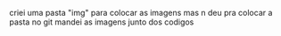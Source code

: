 criei uma pasta "img" para colocar as imagens
mas n deu pra colocar a pasta no git
mandei as imagens junto dos codigos
